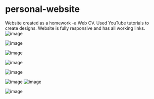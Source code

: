 # personal-website
Website created as a homework -a Web CV.
Used YouTube tutorials to create designs.
Website is fully responsive and has all working links.
![image](https://user-images.githubusercontent.com/81549043/181419394-c3e2a8f3-b25a-4788-a9ff-68cb6266d1ff.png)

![image](https://user-images.githubusercontent.com/81549043/181419441-4d1cad92-3256-495b-be62-d357ae6f0f18.png)

![image](https://user-images.githubusercontent.com/81549043/181419476-7003143c-01bd-4102-abd4-4be4ac8e3017.png)

![image](https://user-images.githubusercontent.com/81549043/181419503-b036aa27-7574-4b34-9c3b-a0027f27a611.png)


![image](https://user-images.githubusercontent.com/81549043/181419544-be0920a5-359c-4360-9216-0e948f9abf43.png)


![image](https://user-images.githubusercontent.com/81549043/181419606-141841b6-84e8-46bf-afa2-1f433bdb5f32.png)  ![image](https://user-images.githubusercontent.com/81549043/181419643-124af3bd-06a7-4d96-8584-64c7fcc72ed2.png)

![image](https://user-images.githubusercontent.com/81549043/181419679-d95202dd-3b3a-4acc-a598-10dac8344498.png)








